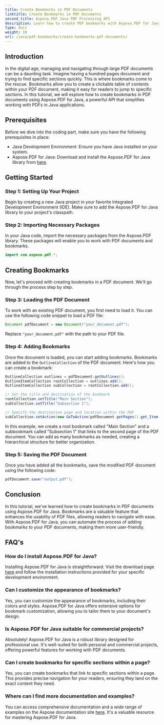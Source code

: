 ```yaml
---
title: Create Bookmarks in PDF Documents
linktitle: Create Bookmarks in PDF Documents
second_title: Aspose.PDF Java PDF Processing API
description: Learn how to create PDF bookmarks with Aspose.PDF for Java. Enhance document navigation and user experience. Step-by-step guide with source code.
type: docs
weight: 10
url: /java/pdf-bookmarks/create-bookmarks-pdf-documents/
---
```


## Introduction

In the digital age, managing and navigating through large PDF documents can be a daunting task. Imagine having a hundred pages document and trying to find specific sections quickly. This is where bookmarks come to the rescue. Bookmarks allow you to create a clickable table of contents within your PDF document, making it easy for readers to jump to specific sections. In this tutorial, we will explore how to create bookmarks in PDF documents using Aspose.PDF for Java, a powerful API that simplifies working with PDFs in Java applications.

## Prerequisites

Before we dive into the coding part, make sure you have the following prerequisites in place:

- Java Development Environment: Ensure you have Java installed on your system.
- Aspose.PDF for Java: Download and install the Aspose.PDF for Java library from [here](https://releases.aspose.com/pdf/java/).

## Getting Started

### Step 1: Setting Up Your Project

Begin by creating a new Java project in your favorite Integrated Development Environment (IDE). Make sure to add the Aspose.PDF for Java library to your project's classpath.

### Step 2: Importing Necessary Packages

In your Java code, import the necessary packages from the Aspose.PDF library. These packages will enable you to work with PDF documents and bookmarks.

```java
import com.aspose.pdf.*;
```

## Creating Bookmarks

Now, let's proceed with creating bookmarks in a PDF document. We'll go through the process step by step.

### Step 3: Loading the PDF Document

To work with an existing PDF document, you first need to load it. You can use the following code snippet to load a PDF file:

```java
Document pdfDocument = new Document("your_document.pdf");
```

Replace `"your_document.pdf"` with the path to your PDF file.

### Step 4: Adding Bookmarks

Once the document is loaded, you can start adding bookmarks. Bookmarks are added to the `OutlineCollection` of the PDF document. Here's how you can create a bookmark:

```java
OutlineCollection outlines = pdfDocument.getOutlines();
OutlineItemCollection rootCollection = outlines.add();
OutlineItemCollection subCollection = rootCollection.add();

// Set the title and destination of the bookmark
rootCollection.setTitle("Main Section");
subCollection.setTitle("Subsection 1");

// Specify the destination page and location within the PDF
subCollection.setAction(new GoToAction(pdfDocument.getPages().get_Item(1)));
```

In this example, we create a root bookmark called "Main Section" and a subbookmark called "Subsection 1" that links to the second page of the PDF document. You can add as many bookmarks as needed, creating a hierarchical structure for better organization.

### Step 5: Saving the PDF Document

Once you have added all the bookmarks, save the modified PDF document using the following code:

```java
pdfDocument.save("output.pdf");
```

## Conclusion

In this tutorial, we've learned how to create bookmarks in PDF documents using Aspose.PDF for Java. Bookmarks are a valuable feature that enhances the usability of PDF files, allowing readers to navigate with ease. With Aspose.PDF for Java, you can automate the process of adding bookmarks to your PDF documents, making them more user-friendly.

## FAQ's

### How do I install Aspose.PDF for Java?

Installing Aspose.PDF for Java is straightforward. Visit the download page [here](https://releases.aspose.com/pdf/java/) and follow the installation instructions provided for your specific development environment.

### Can I customize the appearance of bookmarks?

Yes, you can customize the appearance of bookmarks, including their colors and styles. Aspose.PDF for Java offers extensive options for bookmark customization, allowing you to tailor them to your document's design.

### Is Aspose.PDF for Java suitable for commercial projects?

Absolutely! Aspose.PDF for Java is a robust library designed for professional use. It's well-suited for both personal and commercial projects, offering powerful features for working with PDF documents.

### Can I create bookmarks for specific sections within a page?

Yes, you can create bookmarks that link to specific sections within a page. This provides precise navigation for your readers, ensuring they land on the exact content they need.

### Where can I find more documentation and examples?

You can access comprehensive documentation and a wide range of examples on the Aspose documentation site [here](https://reference.aspose.com/pdf/java/). It's a valuable resource for mastering Aspose.PDF for Java.
